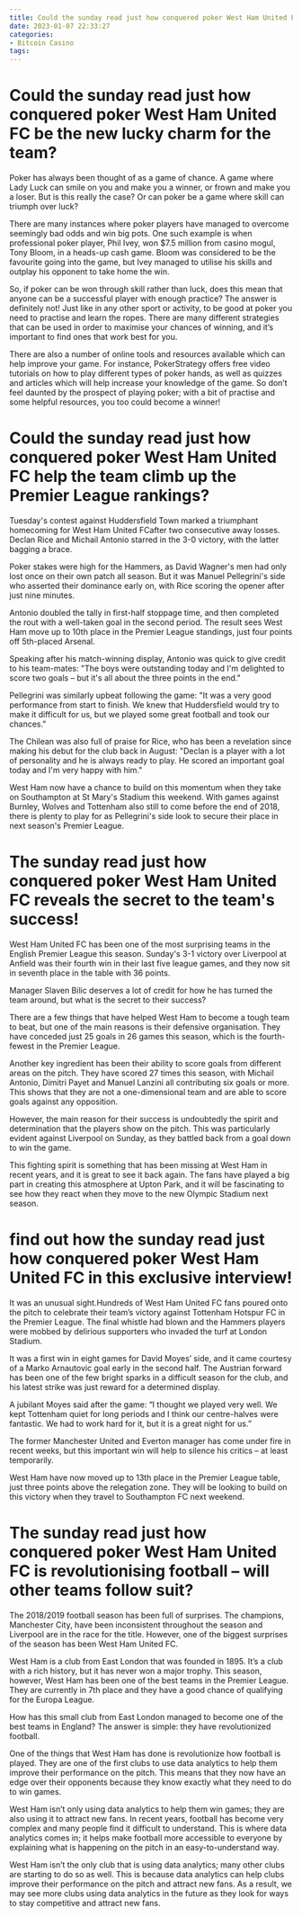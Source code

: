 ```yaml
---
title: Could the sunday read just how conquered poker West Ham United FC be the new lucky charm for the team
date: 2023-01-07 22:33:27
categories:
- Bitcoin Casino
tags:
---
```



#  Could the sunday read just how conquered poker West Ham United FC be the new lucky charm for the team?

Poker has always been thought of as a game of chance. A game where Lady Luck can smile on you and make you a winner, or frown and make you a loser. But is this really the case? Or can poker be a game where skill can triumph over luck?

There are many instances where poker players have managed to overcome seemingly bad odds and win big pots. One such example is when professional poker player, Phil Ivey, won $7.5 million from casino mogul, Tony Bloom, in a heads-up cash game. Bloom was considered to be the favourite going into the game, but Ivey managed to utilise his skills and outplay his opponent to take home the win.

So, if poker can be won through skill rather than luck, does this mean that anyone can be a successful player with enough practice? The answer is definitely not! Just like in any other sport or activity, to be good at poker you need to practise and learn the ropes. There are many different strategies that can be used in order to maximise your chances of winning, and it’s important to find ones that work best for you.

There are also a number of online tools and resources available which can help improve your game. For instance, PokerStrategy offers free video tutorials on how to play different types of poker hands, as well as quizzes and articles which will help increase your knowledge of the game. So don’t feel daunted by the prospect of playing poker; with a bit of practise and some helpful resources, you too could become a winner!

#  Could the sunday read just how conquered poker West Ham United FC help the team climb up the Premier League rankings?

Tuesday's contest against Huddersfield Town marked a triumphant homecoming for West Ham United FCafter two consecutive away losses. Declan Rice and Michail Antonio starred in the 3-0 victory, with the latter bagging a brace.

Poker stakes were high for the Hammers, as David Wagner's men had only lost once on their own patch all season. But it was Manuel Pellegrini's side who asserted their dominance early on, with Rice scoring the opener after just nine minutes.

Antonio doubled the tally in first-half stoppage time, and then completed the rout with a well-taken goal in the second period. The result sees West Ham move up to 10th place in the Premier League standings, just four points off 5th-placed Arsenal.

Speaking after his match-winning display, Antonio was quick to give credit to his team-mates: "The boys were outstanding today and I'm delighted to score two goals – but it's all about the three points in the end."

Pellegrini was similarly upbeat following the game: "It was a very good performance from start to finish. We knew that Huddersfield would try to make it difficult for us, but we played some great football and took our chances."

The Chilean was also full of praise for Rice, who has been a revelation since making his debut for the club back in August: "Declan is a player with a lot of personality and he is always ready to play. He scored an important goal today and I'm very happy with him."

West Ham now have a chance to build on this momentum when they take on Southampton at St Mary's Stadium this weekend. With games against Burnley, Wolves and Tottenham also still to come before the end of 2018, there is plenty to play for as Pellegrini's side look to secure their place in next season's Premier League.

#  The sunday read just how conquered poker West Ham United FC reveals the secret to the team's success!

West Ham United FC has been one of the most surprising teams in the English Premier League this season. Sunday's 3-1 victory over Liverpool at Anfield was their fourth win in their last five league games, and they now sit in seventh place in the table with 36 points.

Manager Slaven Bilic deserves a lot of credit for how he has turned the team around, but what is the secret to their success?

There are a few things that have helped West Ham to become a tough team to beat, but one of the main reasons is their defensive organisation. They have conceded just 25 goals in 26 games this season, which is the fourth-fewest in the Premier League.

Another key ingredient has been their ability to score goals from different areas on the pitch. They have scored 27 times this season, with Michail Antonio, Dimitri Payet and Manuel Lanzini all contributing six goals or more. This shows that they are not a one-dimensional team and are able to score goals against any opposition.

However, the main reason for their success is undoubtedly the spirit and determination that the players show on the pitch. This was particularly evident against Liverpool on Sunday, as they battled back from a goal down to win the game.

This fighting spirit is something that has been missing at West Ham in recent years, and it is great to see it back again. The fans have played a big part in creating this atmosphere at Upton Park, and it will be fascinating to see how they react when they move to the new Olympic Stadium next season.

#  find out how the sunday read just how conquered poker West Ham United FC in this exclusive interview!

It was an unusual sight.Hundreds of West Ham United FC fans poured onto the pitch to celebrate their team’s victory against Tottenham Hotspur FC in the Premier League. The final whistle had blown and the Hammers players were mobbed by delirious supporters who invaded the turf at London Stadium.

It was a first win in eight games for David Moyes’ side, and it came courtesy of a Marko Arnautovic goal early in the second half. The Austrian forward has been one of the few bright sparks in a difficult season for the club, and his latest strike was just reward for a determined display.

A jubilant Moyes said after the game: “I thought we played very well. We kept Tottenham quiet for long periods and I think our centre-halves were fantastic. We had to work hard for it, but it is a great night for us.”

The former Manchester United and Everton manager has come under fire in recent weeks, but this important win will help to silence his critics – at least temporarily.

West Ham have now moved up to 13th place in the Premier League table, just three points above the relegation zone. They will be looking to build on this victory when they travel to Southampton FC next weekend.

#  The sunday read just how conquered poker West Ham United FC is revolutionising football – will other teams follow suit?

The 2018/2019 football season has been full of surprises. The champions, Manchester City, have been inconsistent throughout the season and Liverpool are in the race for the title. However, one of the biggest surprises of the season has been West Ham United FC.

West Ham is a club from East London that was founded in 1895. It’s a club with a rich history, but it has never won a major trophy. This season, however, West Ham has been one of the best teams in the Premier League. They are currently in 7th place and they have a good chance of qualifying for the Europa League.

How has this small club from East London managed to become one of the best teams in England? The answer is simple: they have revolutionized football.

One of the things that West Ham has done is revolutionize how football is played. They are one of the first clubs to use data analytics to help them improve their performance on the pitch. This means that they now have an edge over their opponents because they know exactly what they need to do to win games.

West Ham isn’t only using data analytics to help them win games; they are also using it to attract new fans. In recent years, football has become very complex and many people find it difficult to understand. This is where data analytics comes in; it helps make football more accessible to everyone by explaining what is happening on the pitch in an easy-to-understand way.

West Ham isn’t the only club that is using data analytics; many other clubs are starting to do so as well. This is because data analytics can help clubs improve their performance on the pitch and attract new fans. As a result, we may see more clubs using data analytics in the future as they look for ways to stay competitive and attract new fans.